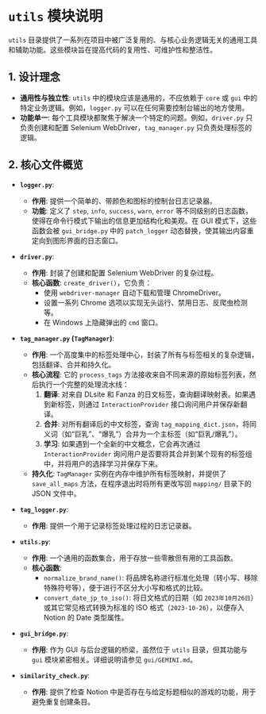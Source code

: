 # `utils` 模块说明

`utils` 目录提供了一系列在项目中被广泛复用的、与核心业务逻辑无关的通用工具和辅助功能。这些模块旨在提高代码的复用性、可维护性和整洁性。

## 1. 设计理念

- **通用性与独立性**: `utils` 中的模块应该是通用的，不应依赖于 `core` 或 `gui` 中的特定业务逻辑。例如，`logger.py` 可以在任何需要控制台输出的地方使用。
- **功能单一**: 每个工具模块都聚焦于解决一个特定的问题。例如，`driver.py` 只负责创建和配置 Selenium WebDriver，`tag_manager.py` 只负责处理标签的逻辑。

## 2. 核心文件概览

- **`logger.py`**: 
    - **作用**: 提供一个简单的、带颜色和图标的控制台日志记录器。
    - **功能**: 定义了 `step`, `info`, `success`, `warn`, `error` 等不同级别的日志函数，使得在命令行模式下输出的信息更加结构化和美观。在 GUI 模式下，这些函数会被 `gui_bridge.py` 中的 `patch_logger` 动态替换，使其输出内容重定向到图形界面的日志窗口。

- **`driver.py`**: 
    - **作用**: 封装了创建和配置 Selenium WebDriver 的复杂过程。
    - **核心函数**: `create_driver()`，它负责：
        - 使用 `webdriver-manager` 自动下载和管理 ChromeDriver。
        - 设置一系列 Chrome 选项以实现无头运行、禁用日志、反爬虫检测等。
        - 在 Windows 上隐藏弹出的 `cmd` 窗口。

- **`tag_manager.py` (`TagManager`)**: 
    - **作用**: 一个高度集中的标签处理中心，封装了所有与标签相关的复杂逻辑，包括翻译、合并和持久化。
    - **核心流程**: 它的 `process_tags` 方法接收来自不同来源的原始标签列表，然后执行一个完整的处理流水线：
        1.  **翻译**: 对来自 DLsite 和 Fanza 的日文标签，查询翻译映射表。如果遇到新标签，则通过 `InteractionProvider` 接口询问用户并保存新翻译。
        2.  **合并**: 对所有翻译后的中文标签，查询 `tag_mapping_dict.json`，将同义词（如“巨乳”、“爆乳”）合并为一个主标签（如“巨乳/爆乳”）。
        3.  **学习**: 如果遇到一个全新的中文概念，它会再次通过 `InteractionProvider` 询问用户是否要将其合并到某个现有的标签组中，并将用户的选择学习并保存下来。
    - **持久化**: `TagManager` 实例在内存中维护所有标签映射，并提供了 `save_all_maps` 方法，在程序退出时将所有更改写回 `mapping/` 目录下的 JSON 文件中。

- **`tag_logger.py`**: 
    - **作用**: 提供一个用于记录标签处理过程的日志记录器。

- **`utils.py`**: 
    - **作用**: 一个通用的函数集合，用于存放一些零散但有用的工具函数。
    - **核心函数**: 
        - `normalize_brand_name()`: 将品牌名称进行标准化处理（转小写、移除特殊符号等），便于进行不区分大小写和格式的比较。
        - `convert_date_jp_to_iso()`: 将日文格式的日期（如 `2023年10月26日`）或其它常见格式转换为标准的 ISO 格式（`2023-10-26`），以便存入 Notion 的 Date 类型属性。

- **`gui_bridge.py`**: 
    - **作用**: 作为 GUI 与后台逻辑的桥梁，虽然位于 `utils` 目录，但其功能与 `gui` 模块紧密相关。详细说明请参见 `gui/GEMINI.md`。

- **`similarity_check.py`**: 
    - **作用**: 提供了检查 Notion 中是否存在与给定标题相似的游戏的功能，用于避免重复创建条目。